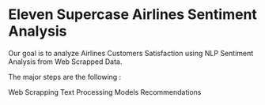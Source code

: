 # Eleven Supercase Airlines Sentiment Analysis

Our goal is to analyze Airlines Customers Satisfaction using NLP Sentiment Analysis from Web Scrapped Data.

The major steps are the following :

Web Scrapping
Text Processing
Models
Recommendations
